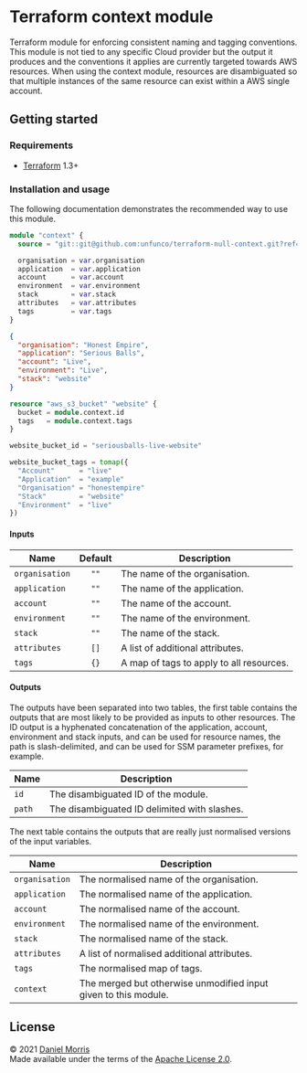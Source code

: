# Terraform context module

Terraform module for enforcing consistent naming and tagging conventions.
This module is not tied to any specific Cloud provider but the output it
produces and the conventions it applies are currently targeted towards AWS
resources. When using the context module, resources are disambiguated so that
multiple instances of the same resource can exist within a AWS single account.

## Getting started

### Requirements

* [Terraform] 1.3+

### Installation and usage

The following documentation demonstrates the recommended way to use this module.

```terraform
module "context" {
  source = "git::git@github.com:unfunco/terraform-null-context.git?ref=main"

  organisation = var.organisation
  application  = var.application
  account      = var.account
  environment  = var.environment
  stack        = var.stack
  attributes   = var.attributes
  tags         = var.tags
}
```

```json
{
  "organisation": "Honest Empire",
  "application": "Serious Balls",
  "account": "Live",
  "environment": "Live",
  "stack": "website"
}
```

```terraform
resource "aws_s3_bucket" "website" {
  bucket = module.context.id
  tags   = module.context.tags
}
```

```terraform
website_bucket_id = "seriousballs-live-website"

website_bucket_tags = tomap({
  "Account"      = "live"
  "Application"  = "example"
  "Organisation" = "honestempire"
  "Stack"        = "website"
  "Environment"  = "live"
})
```

#### Inputs

| Name           | Default | Description                              |
|----------------|:-------:|------------------------------------------|
| `organisation` |  `""`   | The name of the organisation.            |
| `application`  |  `""`   | The name of the application.             |
| `account`      |  `""`   | The name of the account.                 |
| `environment`  |  `""`   | The name of the environment.             |
| `stack`        |  `""`   | The name of the stack.                   |
| `attributes`   |  `[]`   | A list of additional attributes.         |
| `tags`         |  `{}`   | A map of tags to apply to all resources. |

#### Outputs

The outputs have been separated into two tables, the first table contains the
outputs that are most likely to be provided as inputs to other resources. The ID
output is a hyphenated concatenation of the application, account, environment
and stack inputs, and can be used for resource names, the path is
slash-delimited, and can be used for SSM parameter prefixes, for example.

| Name           | Description                                                 |
|----------------|-------------------------------------------------------------|
| `id`           | The disambiguated ID of the module.                         |
| `path`         | The disambiguated ID delimited with slashes.                |

The next table contains the outputs that are really just normalised versions of
the input variables.

| Name           | Description                                                     |
|----------------|-----------------------------------------------------------------|
| `organisation` | The normalised name of the organisation.                        |
| `application`  | The normalised name of the application.                         |
| `account`      | The normalised name of the account.                             |
| `environment`  | The normalised name of the environment.                         |
| `stack`        | The normalised name of the stack.                               |
| `attributes`   | A list of normalised additional attributes.                     |
| `tags`         | The normalised map of tags.                                     |
| `context`      | The merged but otherwise unmodified input given to this module. |

## License

© 2021 [Daniel Morris]  
Made available under the terms of the [Apache License 2.0](LICENSE.md).

[Daniel Morris]: https://unfun.co
[Honest Empire Ltd]: https://www.honestempire.com
[Terraform]: https://www.terraform.io
